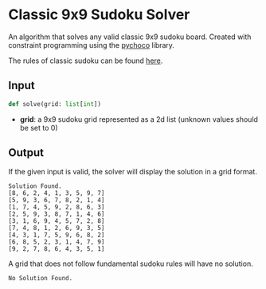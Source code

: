 # Classic 9x9 Sudoku Solver

An algorithm that solves any valid classic 9x9 sudoku board. Created with constraint programming using the [pychoco](https://pypi.org/project/pychoco/) library.

The rules of classic sudoku can be found [here](https://en.wikipedia.org/wiki/Sudoku).

## Input

```python
def solve(grid: list[int])
```

- **grid**: a 9x9 sudoku grid represented as a 2d list (unknown values should be set to 0)

## Output

If the given input is valid, the solver will display the solution in a grid format.

```
Solution Found.
[8, 6, 2, 4, 1, 3, 5, 9, 7]
[5, 9, 3, 6, 7, 8, 2, 1, 4]
[1, 7, 4, 5, 9, 2, 8, 6, 3]
[2, 5, 9, 3, 8, 7, 1, 4, 6]
[3, 1, 6, 9, 4, 5, 7, 2, 8]
[7, 4, 8, 1, 2, 6, 9, 3, 5]
[4, 3, 1, 7, 5, 9, 6, 8, 2]
[6, 8, 5, 2, 3, 1, 4, 7, 9]
[9, 2, 7, 8, 6, 4, 3, 5, 1]
```

A grid that does not follow fundamental sudoku rules will have no solution.

```
No Solution Found.
```
 
